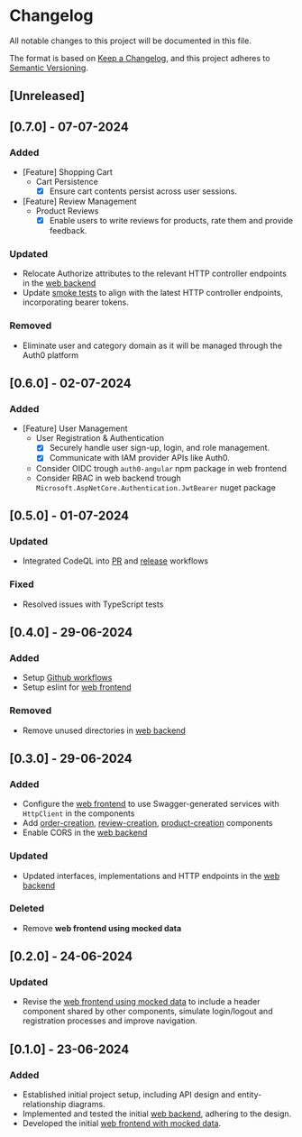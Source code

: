 # Changelog

All notable changes to this project will be documented in this file.

The format is based on [Keep a Changelog](https://keepachangelog.com/en/1.0.0/),
and this project adheres to [Semantic Versioning](https://semver.org/spec/v2.0.0.html).

## [Unreleased]

## [0.7.0] - 07-07-2024

### Added

- [Feature] Shopping Cart
  - Cart Persistence
    - [x] Ensure cart contents persist across user sessions.
- [Feature] Review Management
  - Product Reviews
    - [x] Enable users to write reviews for products, rate them and provide feedback.

### Updated

- Relocate Authorize attributes to the relevant HTTP controller endpoints in the [web backend](./backend/Mgtt.ECom/)
- Update [smoke tests](./backend/Mgtt.ECom/smoke-test/) to align with the latest HTTP controller endpoints, incorporating bearer tokens.

### Removed

- Eliminate user and category domain as it will be managed through the Auth0 platform

## [0.6.0] - 02-07-2024

### Added

- [Feature] User Management
    - User Registration & Authentication
        - [x] Securely handle user sign-up, login, and role management.
        - [x] Communicate with IAM provider APIs like Auth0.
    - Consider OIDC trough `auth0-angular` npm package in web frontend
    - Consider RBAC in web backend trough `Microsoft.AspNetCore.Authentication.JwtBearer` nuget package

## [0.5.0] - 01-07-2024

### Updated

- Integrated CodeQL into [PR](./.github/workflows/pr.yml) and [release](./.github/workflows/release.yml) workflows

### Fixed

- Resolved issues with TypeScript tests

## [0.4.0] - 29-06-2024

### Added

- Setup [Github workflows](./.github/workflows/)
- Setup eslint for [web frontend](./frontend/e-commerce-service/)

### Removed 

- Remove unused directories in [web backend](./backend/Mgtt.ECom/)

## [0.3.0] - 29-06-2024

### Added

- Configure the [web frontend](./frontend/e-commerce-service/) to use Swagger-generated services with `HttpClient` in the components
- Add [order-creation](./frontend/e-commerce-service/src/app/components/order-management/order-creation/), [review-creation](./frontend/e-commerce-service/src/app/components/review-management/review-creation/), [product-creation](./frontend/e-commerce-service/src/app/components/product-management/product-creation/) components 
- Enable CORS in the [web backend](./backend/Mgtt.ECom/)

### Updated

- Updated interfaces, implementations and HTTP endpoints in the [web backend](./backend/Mgtt.ECom/)

### Deleted

- Remove **web frontend using mocked data**

## [0.2.0] - 24-06-2024

### Updated

- Revise the [web frontend using mocked data](./frontend/e-commerce-service-mocked/) to include a header component shared by other components, simulate login/logout and registration processes and improve navigation.

## [0.1.0] - 23-06-2024

### Added

- Established initial project setup, including API design and entity-relationship diagrams.
- Implemented and tested the initial [web backend](./backend/Mgtt.ECom/), adhering to the design.
- Developed the initial [web frontend with mocked data](./frontend/e-commerce-service-mocked/).